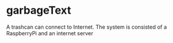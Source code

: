 garbageText
===========

A trashcan can connect to Internet. The system is consisted of a RaspberryPi and an internet server  
